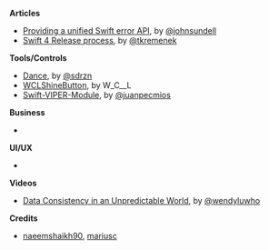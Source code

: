 
**Articles**

* [Providing a unified Swift error API](https://medium.com/@johnsundell/providing-a-unified-swift-error-api-3642cd3173f0), by [@johnsundell](https://twitter.com/johnsundell)
* [Swift 4 Release process](https://swift.org/blog/swift-4-0-release-process/), by [@tkremenek](https://twitter.com/tkremenek)

**Tools/Controls**

* [Dance](https://github.com/saoudrizwan/Dance), by [@sdrzn](https://twitter.com/sdrzn)
* [WCLShineButton](https://github.com/631106979/WCLShineButton), by W_C__L
* [Swift-VIPER-Module](https://github.com/Juanpe/Swift-VIPER-Module), by [@juanpecmios](https://www.twitter.com/juanpecmios)

**Business**

*

**UI/UX**

*

**Videos**

* [Data Consistency in an Unpredictable World](https://realm.io/news/slug-wendy-lu-data-consistency/), by [@wendyluwho](https://twitter.com/wendyluwho)

**Credits**

* [naeemshaikh90](https://github.com/naeemshaikh90), [mariusc](https://github.com/mariusc)
